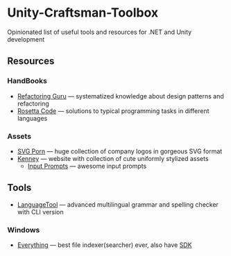 # Unity-Craftsman-Toolbox
Opinionated list of useful tools and resources for .NET and Unity development
## Resources
### HandBooks
* [Refactoring Guru](https://refactoring.guru/) — systematized knowledge about design patterns and refactoring
* [Rosetta Code](https://rosettacode.org/wiki/Rosetta_Code) — solutions to typical programming tasks in different
  languages
### Assets
* [SVG Porn](https://svgporn.com/) — huge collection of company logos in gorgeous SVG format
* [Kenney](https://kenney.nl/) — website with collection of cute uniformly stylized assets
  * [Input Prompts](https://kenney.nl/assets/input-prompts) — awesome input prompts
## Tools
* [LanguageTool](https://languagetool.org/) — advanced multilingual grammar and spelling checker with CLI version
### Windows
* [Everything](https://www.voidtools.com/) — best file indexer(searcher) ever, also have
  [SDK](https://www.voidtools.com/support/everything/sdk/)
